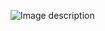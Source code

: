 ![Image description](https://media.discordapp.net/attachments/1270458814378020906/1276077082496995349/unknown.jpeg?ex=66c836e4&is=66c6e564&hm=b6b3f2022c6db336aab0b2b71352c9556f8ff0fc2e2f81460d5547578d245b64&)
